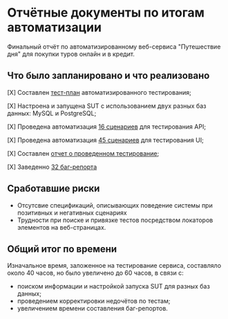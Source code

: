  # Отчётные документы по итогам автоматизации
 Финальный отчёт по автоматизированному веб-сервиса "Путешествие дня" для покупки туров онлайн и в кредит.
## Что было запланировано и что реализовано
[X] Составлен [тест-план](https://github.com/esaukova/AQA_Diploma_ESaukova/blob/main/Documentations/Plan.md) автоматизированного тестирования;

[X] Настроена и запущена SUT с использованием двух разных баз данных: MySQL и PostgreSQL;

[X] Проведена автоматизация [16 сценариев](https://github.com/esaukova/AQA_Diploma_ESaukova/blob/main/Documentations/Plan.md#сценарии-автоматизации-api-и-ответов-от-data-base-mysqlpostgresql) для тестирования API;

[X] Проведена автоматизация [45 сценариев](https://github.com/esaukova/AQA_Diploma_ESaukova/blob/main/Documentations/Plan.md#сценарии-автоматизации-ui) для тестирования UI;

[X] Составлен [отчет о проведенном тестирование](https://github.com/esaukova/AQA_Diploma_ESaukova/blob/main/Documentations/Report.md);

[X] Заведенно [32 баг-репорта](https://github.com/esaukova/AQA_Diploma_ESaukova/issues)
## Cработавшие риски

+  Отсутсвие спецификаций, описывающих поведение системы при позитивных и негативных сценариях
+ Трудности при поиске и привязке тестов посредством локаторов элементов на веб-страницах.  

## Общий итог по времени
Изначальное время, заложенное на тестирование сервиса, составляло около 40 часов, но было увеличено до 60 часов, в связи с:
- поиском информации и настройкой запуска SUT для разных баз данных;
- проведением корректировки недочётов по тестам;
- увеличением времени составления баг-репортов.